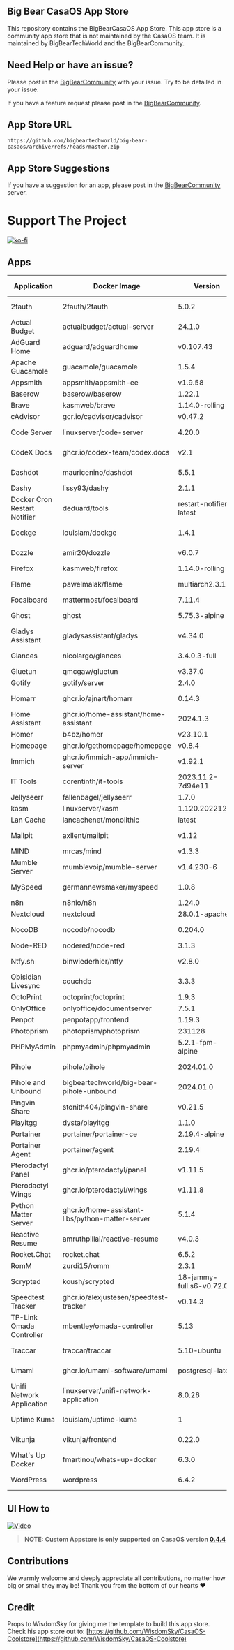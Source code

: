 ## Big Bear CasaOS App Store

This repository contains the BigBearCasaOS App Store. This app store is a community app store that is not maintained by the CasaOS team. It is maintained by BigBearTechWorld and the BigBearCommunity.

## Need Help or have an issue?

Please post in the [BigBearCommunity](https://community.bigbeartechworld.com/c/big-bear-casas/10) with your issue. Try to be detailed in your issue.

If you have a feature request please post in the [BigBearCommunity](https://community.bigbeartechworld.com/c/big-bear-casaos/bigbearcasaos-suggestions/40).

## App Store URL

```text
https://github.com/bigbeartechworld/big-bear-casaos/archive/refs/heads/master.zip
```

## App Store Suggestions

If you have a suggestion for an app, please post in the [BigBearCommunity](https://community.bigbeartechworld.com) server.

# Support The Project

[![ko-fi](https://ko-fi.com/img/githubbutton_sm.svg)](https://ko-fi.com/E1E5NDK3I)

## Apps

| Application                  | Docker Image                                     | Version                  | YouTube Video                                                                                                       | Docs                                                                                           |
| ---------------------------- | ------------------------------------------------ | ------------------------ | ------------------------------------------------------------------------------------------------------------------- | ---------------------------------------------------------------------------------------------- |
| 2fauth                       | 2fauth/2fauth                                    | 5.0.2                    | [YouTube Video](https://youtu.be/yCnjxSryD_U)                                                                       |                                                                                                |
| Actual Budget                | actualbudget/actual-server                       | 24.1.0                   | [YouTube Video](https://youtu.be/fa8j7ZfkYaM)                                                                       |                                                                                                |
| AdGuard Home                 | adguard/adguardhome                              | v0.107.43                | [YouTube Video](https://youtu.be/6cu0kfP50Jg)                                                                       |                                                                                                |
| Apache Guacamole             | guacamole/guacamole                              | 1.5.4                    | [YouTube Video](https://youtu.be/6cu0kfP50Jg)                                                                       |                                                                                                |
| Appsmith                     | appsmith/appsmith-ee                             | v1.9.58                  |                                                                                                                     |                                                                                                |
| Baserow                      | baserow/baserow                                  | 1.22.1                   |                                                                                                                     |                                                                                                |
| Brave                        | kasmweb/brave                                    | 1.14.0-rolling           |                                                                                                                     |                                                                                                |
| cAdvisor                     | gcr.io/cadvisor/cadvisor                         | v0.47.2                  |                                                                                                                     |                                                                                                |
| Code Server                  | linuxserver/code-server                          | 4.20.0                   | [YouTube Video](https://youtu.be/aiYcwXDfgE8)                                                                       |                                                                                                |
| CodeX Docs                   | ghcr.io/codex-team/codex.docs                    | v2.1                     | [YouTube Video](https://youtu.be/dKm2VJwam24)                                                                       |                                                                                                |
| Dashdot                      | mauricenino/dashdot                              | 5.5.1                    | [YouTube Video](https://youtu.be/if_fyuX_5fU)                                                                       |                                                                                                |
| Dashy                        | lissy93/dashy                                    | 2.1.1                    |                                                                                                                     |                                                                                                |
| Docker Cron Restart Notifier | deduard/tools                                    | restart-notifier-latest  |                                                                                                                     |                                                                                                |
| Dockge                       | louislam/dockge                                  | 1.4.1                    | [YouTube Video](https://youtu.be/8Z6psh-t5iU)                                                                       |                                                                                                |
| Dozzle                       | amir20/dozzle                                    | v6.0.7                   | [YouTube Video](https://youtu.be/lLLNDcHNOuM)                                                                       | [Docs]                                                                                         |
| Firefox                      | kasmweb/firefox                                  | 1.14.0-rolling           |                                                                                                                     |
| Flame                        | pawelmalak/flame                                 | multiarch2.3.1           | [YouTube Video](https://youtu.be/p_P_jKmJRz8)                                                                       |                                                                                                |
| Focalboard                   | mattermost/focalboard                            | 7.11.4                   |                                                                                                                     |                                                                                                |
| Ghost                        | ghost                                            | 5.75.3-alpine            | [YouTube Video](https://youtu.be/oJZK9vH4W4Y)                                                                       |                                                                                                |
| Gladys Assistant             | gladysassistant/gladys                           | v4.34.0                  |                                                                                                                     |
| Glances                      | nicolargo/glances                                | 3.4.0.3-full             | [YouTube Video](https://youtu.be/nwsVJ0QB0sM)                                                                       |
| Gluetun                      | qmcgaw/gluetun                                   | v3.37.0                  |                                                                                                                     | [Docs](https://community.bigbeartechworld.com/t/added-gluetun-to-big-bear-casaos/175)          |
| Gotify                       | gotify/server                                    | 2.4.0                    |                                                                                                                     |
| Homarr                       | ghcr.io/ajnart/homarr                            | 0.14.3                   | [YouTube Video](https://youtu.be/H4rzZNO47Uk)                                                                       |
| Home Assistant               | ghcr.io/home-assistant/home-assistant            | 2024.1.3                 |                                                                                                                     |
| Homer                        | b4bz/homer                                       | v23.10.1                 |                                                                                                                     |
| Homepage                     | ghcr.io/gethomepage/homepage                     | v0.8.4                   |                                                                                                                     |
| Immich                       | ghcr.io/immich-app/immich-server                 | v1.92.1                  |                                                                                                                     |
| IT Tools                     | corentinth/it-tools                              | 2023.11.2-7d94e11        | [YouTube Video](https://youtu.be/MlGypCrUJug)                                                                       |                                                                                                |
| Jellyseerr                   | fallenbagel/jellyseerr                           | 1.7.0                    |                                                                                                                     |
| kasm                         | linuxserver/kasm                                 | 1.120.20221218           |                                                                                                                     |
| Lan Cache                    | lancachenet/monolithic                           | latest                   |                                                                                                                     |
| Mailpit                      | axllent/mailpit                                  | v1.12                    | [YouTube Video](https://youtu.be/2MY3S6csrVw)                                                                       |
| MIND                         | mrcas/mind                                       | v1.3.3                   |                                                                                                                     |
| Mumble Server                | mumblevoip/mumble-server                         | v1.4.230-6               |                                                                                                                     |
| MySpeed                      | germannewsmaker/myspeed                          | 1.0.8                    | [YouTube Video](https://youtu.be/7roj87Fytz0)                                                                       |
| n8n                          | n8nio/n8n                                        | 1.24.0                   |                                                                                                                     |
| Nextcloud                    | nextcloud                                        | 28.0.1-apache            |                                                                                                                     |
| NocoDB                       | nocodb/nocodb                                    | 0.204.0                  | [YouTube Video](https://youtu.be/mO2YzWpBu4o)                                                                       | [Docs](https://community.bigbeartechworld.com/t/added-nocodb-to-big-bear-casaos/177)           |
| Node-RED                     | nodered/node-red                                 | 3.1.3                    |                                                                                                                     |
| Ntfy.sh                      | binwiederhier/ntfy                               | v2.8.0                   | [YouTube Video](https://youtu.be/wSWhtSNwTd8)                                                                       |
| Obisidian Livesync           | couchdb                                          | 3.3.3                    |                                                                                                                     |
| OctoPrint                    | octoprint/octoprint                              | 1.9.3                    |                                                                                                                     |
| OnlyOffice                   | onlyoffice/documentserver                        | 7.5.1                    |                                                                                                                     |
| Penpot                       | penpotapp/frontend                               | 1.19.3                   |                                                                                                                     |
| Photoprism                   | photoprism/photoprism                            | 231128                   |                                                                                                                     |
| PHPMyAdmin                   | phpmyadmin/phpmyadmin                            | 5.2.1-fpm-alpine         |                                                                                                                     |
| Pihole                       | pihole/pihole                                    | 2024.01.0                | [YouTube Video](https://youtu.be/FcMF1sYacqk)                                                                       |                                                                                                |
| Pihole and Unbound           | bigbeartechworld/big-bear-pihole-unbound         | 2024.01.0                | [YouTube Video](https://youtu.be/ByFSgnnUuBI)                                                                       | [Docs](https://community.bigbeartechworld.com/t/added-pihole-and-unbound-to-bigbearcasaos/191) |
| Pingvin Share                | stonith404/pingvin-share                         | v0.21.5                  | [YouTube Video](https://youtu.be/SRJUS7h1vhU)                                                                       |
| Playitgg                     | dysta/playitgg                                   | 1.1.0                    |                                                                                                                     |
| Portainer                    | portainer/portainer-ce                           | 2.19.4-alpine            |                                                                                                                     |
| Portainer Agent              | portainer/agent                                  | 2.19.4                   |                                                                                                                     |
| Pterodactyl Panel            | ghcr.io/pterodactyl/panel                        | v1.11.5                  |                                                                                                                     |
| Pterodactyl Wings            | ghcr.io/pterodactyl/wings                        | v1.11.8                  |                                                                                                                     |
| Python Matter Server         | ghcr.io/home-assistant-libs/python-matter-server | 5.1.4                    |                                                                                                                     |
| Reactive Resume              | amruthpillai/reactive-resume                     | v4.0.3                   |                                                                                                                     |
| Rocket.Chat                  | rocket.chat                                      | 6.5.2                    |                                                                                                                     |
| RomM                         | zurdi15/romm                                     | 2.3.1                    |                                                                                                                     |
| Scrypted                     | koush/scrypted                                   | 18-jammy-full.s6-v0.72.0 | [YouTube Video](https://community.bigbeartechworld.com/t/how-to-install-scrypted-on-casaos-using-bigbearcasaos/155) |
| Speedtest Tracker            | ghcr.io/alexjustesen/speedtest-tracker           | v0.14.3                  | [YouTube Video](https://youtu.be/TLjS8xNNwis)                                                                       |                                                                                                |
| TP-Link Omada Controller     | mbentley/omada-controller                        | 5.13                     |                                                                                                                     |
| Traccar                      | traccar/traccar                                  | 5.10-ubuntu              | [YouTube Video](https://youtu.be/zn_tu9r6g-w)                                                                       |
| Umami                        | ghcr.io/umami-software/umami                     | postgresql-latest        | [YouTube Video](https://youtu.be/4DEF5fNf8hU)                                                                       |
| Unifi Network Application    | linuxserver/unifi-network-application            | 8.0.26                   |                                                                                                                     |
| Uptime Kuma                  | louislam/uptime-kuma                             | 1                        | [YouTube Video](https://youtu.be/Why5NU_Wafw)                                                                       |                                                                                                |
| Vikunja                      | vikunja/frontend                                 | 0.22.0                   | [YouTube Video](https://youtu.be/vZzic6DsC2w)                                                                       |
| What's Up Docker             | fmartinou/whats-up-docker                        | 6.3.0                    |                                                                                                                     |
| WordPress                    | wordpress                                        | 6.4.2                    | [YouTube Video](https://youtu.be/j5M4qlRCbYs)                                                                       |                                                                                                |

## UI How to

[![Video](https://img.youtube.com/vi/rqFUeDDb5uA/0.jpg)](https://youtu.be/rqFUeDDb5uA)

> **NOTE: Custom Appstore is only supported on CasaOS version [0.4.4](https://blog.casaos.io/blog/32.html)**

## Contributions

We warmly welcome and deeply appreciate all contributions, no matter how big or small they may be! Thank you from the bottom of our hearts ❤️

## Credit

Props to WisdomSky for giving me the template to build this app store. Check his app store out to: [https://github.com/WisdomSky/CasaOS-Coolstore](https://github.com/WisdomSky/CasaOS-Coolstore)
